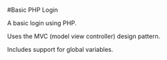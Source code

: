 #Basic PHP Login

A basic login using PHP. 

Uses the MVC (model view controller) design pattern. 

Includes support for global variables.
